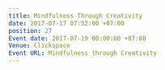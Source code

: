 ```yaml
---
title: Mindfulness Through Creativity
date: 2017-07-17 07:52:00 +07:00
position: 27
Event date: 2017-07-19 00:00:00 +07:00
Venue: Clickspace
Event URL: Mindfulness through Creativity
---
```


